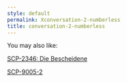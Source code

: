 ```yaml
---
style: default
permalink: Xconversation-2-numberless
title: conversation-2-numberless
---
```

You may also like:

[SCP-2346: Die Bescheidene](http://scp-wiki.net/scp-2346)

[SCP-9005-2](http://scp-wiki.net/scp-9005-2)
